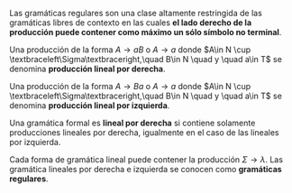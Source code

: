 Las gramáticas regulares son una clase altamente restringida de las gramáticas libres de contexto en las cuales **el lado derecho de la producción puede contener como máximo un sólo símbolo no terminal**.

Una producción de la forma $A\rightarrow aB$ o $A\rightarrow a$ donde $A\in N \cup \textbraceleft\Sigma\textbraceright,\quad B\in N \quad y \quad a\in T$ se denomina **producción lineal por derecha**.

Una producción de la forma $A\rightarrow Ba$ o $A\rightarrow a$ donde $A\in N \cup \textbraceleft\Sigma\textbraceright,\quad B\in N \quad y \quad a\in T$ se denomina **producción lineal por izquierda**.

Una gramática formal es **lineal por derecha** si contiene solamente producciones lineales por derecha, igualmente en el caso de las lineales por izquierda.

Cada forma de gramática lineal puede contener la producción $\Sigma\rightarrow\lambda$. Las gramática lineales por derecha e izquierda se conocen como **gramáticas regulares**.


